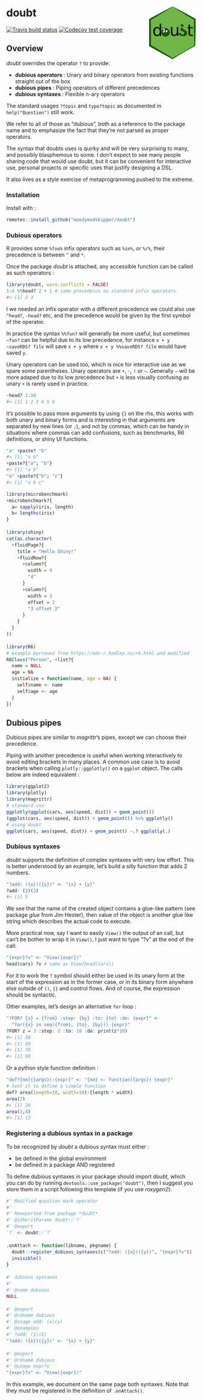 
# doubt <img src='man/figures/logo.png' align="right" height="140" />

[![Travis build
status](https://travis-ci.org/moodymudskipper/doubt.svg?branch=master)](https://travis-ci.org/moodymudskipper/doubt)
[![Codecov test
coverage](https://codecov.io/gh/moodymudskipper/doubt/branch/master/graph/badge.svg)](https://codecov.io/gh/moodymudskipper/doubt?branch=master)

## Overview

*doubt* overrides the operator `?` to provide:

  - **dubious operators** : Unary and binary operators from existing
    functions straight out of the box
  - **dubious pipes** : Piping operators of different precedences
  - **dubious syntaxes** : Flexible n-ary operators

The standard usages `?topic` and `type?topic` as documented in
`help("Question")` still work.

We refer to all of those as “dubious”, both as a reference to the
package name and to emphasize the fact that they’re not parsed as proper
operators.

The syntax that doubts uses is quirky and will be very surprising to
many, and possibly blasphemous to some. I don’t expect to see many
people sharing code that would use doubt, but it can be convenient for
interactive use, personal projects or specific uses that justify
designing a DSL.

It also lives as a style exercise of metaprogramming pushed to the
extreme.

### Installation

Install with :

``` r
remotes::install_github("moodymudskipper/doubt")
```

### Dubious operators

R provides some `%foo%` infix operators such as `%in%`, or `%/%`, their
precedence is between `^` and `*`.

Once the package *doubt* is attached, any accessible function can be
called as such operators :

``` r
library(doubt, warn.conflicts = FALSE)
1:4 %%head? 2 + 1 # same precedence as standard infix operators
#> [1] 2 3
```

I we needed an infix operator with a different precedence we could also
use `^head?`, `-head?` etc, and the precedence would be given by the
first symbol of the operator.

In practice the syntax `%%fun?` will generally be more useful, but
sometimes `~fun?` can be helpful due to its low precedence, for instance
`x + y ~saveRDS? file` will save `x + y` where `x + y %%saveRDS? file`
would have saved `y`.

Unary operators can be used too, which is nice for interactive use as we
spare some parentheses. Unary operators are `+`, `-`, `!` or `~`.
Generally `~` will be more adaped due to its low precedence but `+` is
less visually confusing as unary `+` is rarely used in practice.

``` r
~head? 1:10
#> [1] 1 2 3 4 5 6
```

It’s possible to pass more arguments by using `{}` on the rhs, this
works with both unary and binary forms and is interesting in that
arguments are separated by new lines (or `;`), and not by commas, which
can be handy in situations where commas can add confusions, such as
benchmarks, R6 definitions, or shiny UI functions.

``` r
"a" +paste? "b"
#> [1] "a b"
+paste?{"a"; "b"}
#> [1] "a b"
"a" +paste?{"b"; "c"}
#> [1] "a b c"
```

``` r
library(microbenchmark)
+microbenchmark?{
  a= sapply(iris, length)
  b= lengths(iris)
}

library(shiny)
cat(as.character(
  +fluidPage?{
    title = "Hello Shiny!"
    +fluidRow?{
      +column?{
        width = 4
        "4"
      }
      +column?{
        width = 3
        offset = 2
        "3 offset 2"
      }
    }
  }
))

library(R6)
# example borrowed from https://adv-r.hadley.nz/r6.html and modified 
R6Class("Person", +list?{
  name = NULL
  age = NA
  initialize = function(name, age = NA) {
    self$name <- name
    self$age <- age
  }
})
```

## Dubious pipes

Dubious pipes are similar to *magrittr*’s pipes, except we can choose
their precedence.

Piping with another precedence is useful when working interactively to
avoid editing brackets in many places. A common use case is to avoid
brackets when calling `plotly::ggplotly()` on a `ggplot` object. The
calls below are indeed equivalent :

``` r
library(ggplot2)
library(plotly)
library(magrittr)
# standard use
ggplotly(ggplot(cars, aes(speed, dist)) + geom_point())
(ggplot(cars, aes(speed, dist)) + geom_point()) %>% ggplotly()
# using doubt
ggplot(cars, aes(speed, dist)) + geom_point() ~.? ggplotly(.)
```

### Dubious syntaxes

*doubt* supports the definition of complex syntaxes with very low
effort. This is better understood by an example, let’s build a silly
function that adds 2 numbers.

``` r
"?add: ({x})({y})" <- "{x} + {y}"
?add: (2)(3)
#> [1] 5
```

We see that the name of the created object contains a glue-like pattern
(see package *glue* from Jim Hester), then value of the object is
another glue like string which describes the actual code to execute.

More practical now, say I want to easily `View()` the output of an call,
but can’t be bother to wrap it in `View()`, I just want to type “?v” at
the end of the call:

``` r
"{expr}?v" <- "View({expr})"
head(cars) ?v # same as View(head(cars))
```

For it to work the `?` symbol should either be used in its unary form at
the start of the expression as in the former case, or in its binary form
anywhere else outside of `()`, `{}` and control flows. And of course,
the expression should be syntactic.

Other examples, let’s design an alternative `for` loop :

``` r
"?FOR? {x} = {from} :step: {by} :to: {to} :do: {expr}" <- 
  "for({x} in seq({from}, {to}, {by})) {expr}"
?FOR? z = 3 :step: 2 :to: 10 :do: print(z*10) 
#> [1] 30
#> [1] 50
#> [1] 70
#> [1] 90
```

Or a python style function definition :

``` r
"def?{nm}({args}):{expr}" <- "{nm} <- function({args}) {expr}"
# test it to define a simple function
def? area(length=10, width=10):{length * width}
area(2)
#> [1] 20
area(3,4)
#> [1] 12
```

### Registering a dubious syntax in a package

To be recognized by *doubt* a dubious syntax must either :

  - be defined in the global environment
  - be defined in a package AND registered

To define dubious syntaxes in your package should import *doubt*, which
you can do by running `devtools::use_package("doubt")`, then I suggest
you store them in a script following this template (if you use
*roxygen2*):

``` r
#' Modified question mark operator
#'
#' Reexported from package *doubt*
#' @inheritParams doubt::`?`
#' @export
`?` <- doubt::`?`

.onAttach <- function(libname, pkgname) {
  doubt::register_dubious_syntaxes(c("?add: ({x})({y})", "{expr}?v"))
  invisible()
}

#' dubious syntaxes
#'
#' @name dubious
NULL

#' @export
#' @rdname dubious
#' @usage add: (x)(y)
#' @examples
#' ?add: (1)(2)
"?add: ({x})({y})" <- "{x} + {y}"

#' @export
#' @rdname dubious
#' @usage expr?v
"{expr}?v" <- "View({expr})"
```

In this example, we document on the same page both syntaxes. Note that
they must be registered in the definition of `.onAttach()`.
